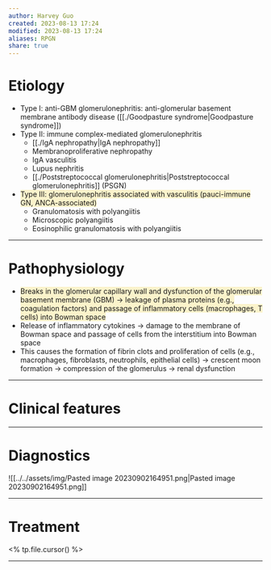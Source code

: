 ```yaml
---
author: Harvey Guo
created: 2023-08-13 17:24
modified: 2023-08-13 17:24
aliases: RPGN
share: true
---
```


# Etiology
- Type I: anti-GBM glomerulonephritis: anti-glomerular basement membrane antibody disease ([[./Goodpasture syndrome|Goodpasture syndrome]])
- Type II: immune complex-mediated glomerulonephritis
	- [[./IgA nephropathy|IgA nephropathy]]
	- Membranoproliferative nephropathy
	- IgA vasculitis
	- Lupus nephritis
	- [[./Poststreptococcal glomerulonephritis|Poststreptococcal glomerulonephritis]] (PSGN)
- <span style="background:rgba(240, 200, 0, 0.2)">Type III: glomerulonephritis associated with vasculitis (pauci-immune GN, ANCA-associated)</span>
	- Granulomatosis with polyangiitis
	- Microscopic polyangiitis
	- Eosinophilic granulomatosis with polyangiitis

---
# Pathophysiology
- <span style="background:rgba(240, 200, 0, 0.2)">Breaks in the glomerular capillary wall and dysfunction of the glomerular basement membrane (GBM) → leakage of plasma proteins (e.g., coagulation factors) and passage of inflammatory cells (macrophages, T cells) into Bowman space</span>
- Release of inflammatory cytokines → damage to the membrane of Bowman space and passage of cells from the interstitium into Bowman space
- This causes the formation of fibrin clots and proliferation of cells (e.g., macrophages, fibroblasts, neutrophils, epithelial cells) → crescent moon formation → compression of the glomerulus → renal dysfunction

---
# Clinical features


---
# Diagnostics
![[../../assets/img/Pasted image 20230902164951.png|Pasted image 20230902164951.png]]

---
# Treatment
<% tp.file.cursor() %>

---
